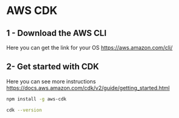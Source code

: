 # AWS CDK
## 1 - Download the AWS CLI
Here you can get the link for your OS https://aws.amazon.com/cli/

## 2- Get started with CDK
Here you can see more instructions https://docs.aws.amazon.com/cdk/v2/guide/getting_started.html


```sh
npm install -g aws-cdk
```

```sh
cdk --version
```